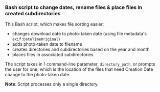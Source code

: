 ### Bash script to change dates, rename files & place files in created subdirectories

This Bash script, which makes file sorting easier:
- changes download date to photo-taken date (using file metadata's `exif:DateTimeOriginal`)
- adds photo-taken date to filename
- creates directories and subdirectories based on the year and month 
- places files in associated subdirectories

The script takes in 1 command-line parameter, `directory_path`, or prompts the user for one, which is the location of the files that need Creation Date change to the photo-taken date.

**Note**: Script processes only a single directory.
